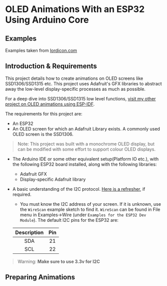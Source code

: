 # OLED Animations With an ESP32 Using Arduino Core

## Examples
Examples taken from [lordicon.com](lordicon.com)

## Introduction & Requirements
This project details how to create animations on OLED screens like SSD1306/SSD1315 etc. This project uses Adafruit's GFX libraries to abstract away the low-level display-specific processes as much as possible.

For a deep dive into SSD1306/SSD1315 low level functions, [visit my other project on OLED animations using ESP-IDF](https://github.com/A223D/oledAnimationsESP-IDF).

The requirements for this project are:
* An ESP32
* An OLED screen for which an Adafruit Library exists. A commonly used OLED screen is the SSD1306. 
> Note: This project was built with a monochrome OLED display, but can be modified with some effort to support colour OLED displays.
* The Arduino IDE or some other equivalent setup(Platform IO etc.), with the following ESP32 board installed, along with the following libraries:
	* Adafruit GFX
	* Display-specific Adafruit library
* A basic understanding of the I2C protocol. [Here is a refresher](https://learn.sparkfun.com/tutorials/i2c/all), if required.
	* You must know the I2C address of your screen. If it is unknown, use the `WireScan`	example sketch to find it. `WireScan` can be found in File menu in Examples->Wire (under `Examples for the ESP32 Dev Module`). The default I2C pins for the ESP32 are:
	

	| Description   | Pin|
	| :-----------: | :-----------: |
	|SDA   					|    21    |
	| SCL   				| 22        |

> Warning: **Make sure to use 3.3v for I2C**

## Preparing Animations
